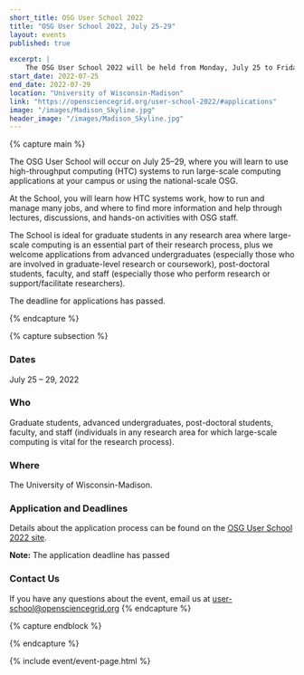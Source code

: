 ```yaml
---
short_title: OSG User School 2022 
title: "OSG User School 2022, July 25-29"
layout: events
published: true

excerpt: |
    The OSG User School 2022 will be held from Monday, July 25 to Friday, July 29 in person at the University of Wisconsin-Madison campus.
start_date: 2022-07-25
end_date: 2022-07-29
location: "University of Wisconsin-Madison"
link: "https://opensciencegrid.org/user-school-2022/#applications"
image: "/images/Madison_Skyline.jpg"
header_image: "/images/Madison_Skyline.jpg"
---
```


{% capture main %}

The OSG User School will occur on July 25–29, where you will learn to use high-throughput computing (HTC) systems to run large-scale computing applications at your campus or using the national-scale OSG.

At the School, you will learn how HTC systems work, how to run and manage many jobs, and where to find more information and help through lectures, discussions, and hands-on activities with  OSG staff.

The School is ideal for graduate students in any research area where large-scale computing is an essential part of their research process, plus we welcome applications from advanced undergraduates (especially those who are involved in graduate-level research or coursework), post-doctoral students, faculty, and staff (especially those who perform research or support/facilitate researchers).

The deadline for applications has passed. 

{% endcapture %}


{% capture subsection %}
### Dates

July 25 – 29, 2022

### Who

Graduate students, advanced undergraduates, post-doctoral students, faculty, and staff (individuals in any research area for which large-scale computing is vital for the research process).
 
### Where

The University of Wisconsin-Madison.

### Application and Deadlines
Details about the application process can be found on the [OSG User School 2022 site](https://opensciencegrid.org/user-school-2022/#applications).

**Note:** The application deadline has passed

### Contact Us

If you have any questions about the event, email us at [user-school@opensciencegrid.org](user-school@opensciencegrid.org)
{% endcapture %}

{% capture endblock %}


{% endcapture %}

{% include event/event-page.html %}
